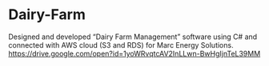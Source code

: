 # Dairy-Farm
Designed and developed “Dairy Farm Management” software using C# and connected with AWS cloud (S3 and RDS) for Marc Energy Solutions. 
https://drive.google.com/open?id=1yoWRvqtcAV2InLLwn-BwHgIjnTeL39MM
